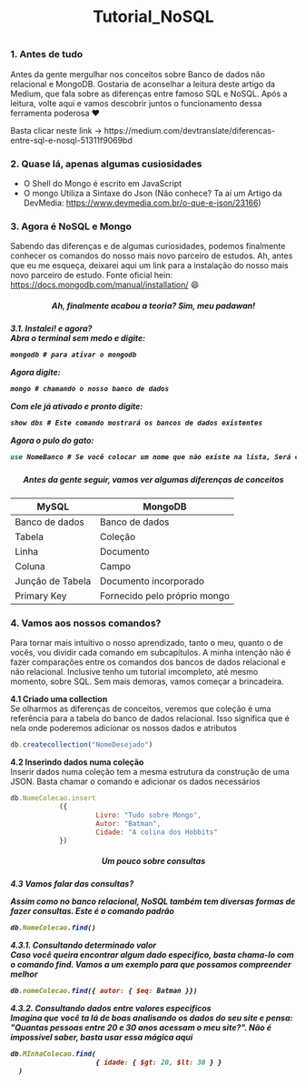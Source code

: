 <h1 align="center"> Tutorial_NoSQL <h1>

### 1. Antes de tudo
Antes da gente mergulhar nos conceitos sobre Banco de dados não relacional e MongoDB. Gostaria de aconselhar a leitura deste artigo da Medium, que fala sobre as diferenças entre famoso SQL e NoSQL. Após a leitura, volte aqui e vamos descobrir juntos o funcionamento dessa ferramenta poderosa :heart:
<p> Basta clicar neste link -> https://medium.com/devtranslate/diferencas-entre-sql-e-nosql-51311f9069bd </p>

### 2. Quase lá, apenas algumas cusiosidades

* O Shell do Mongo é escrito em JavaScript
* O mongo Utiliza a Sintaxe do Json (Não conhece? Ta aí um Artigo da DevMedia: https://www.devmedia.com.br/o-que-e-json/23166)

### 3. Agora é NoSQL e Mongo

Sabendo das diferenças e de algumas curiosidades, podemos finalmente conhecer os comandos do nosso mais novo parceiro de estudos. Ah, antes que eu me esqueça, deixarei aqui um link para a instalação do nosso mais novo parceiro de estudo. Fonte oficial hein: https://docs.mongodb.com/manual/installation/ :smile:

<h5 align="center">Ah, finalmente acabou a teoria? Sim, meu padawan! <h5>
  
**3.1. Instalei! e agora?**<br>
Abra o terminal sem medo e digite: 
```sql
mongodb # para ativar o mongodb
```
Agora digite: 
```sql
mongo # chamando o nosso banco de dados
```
Com ele já ativado e pronto digite: 
```sql
show dbs # Este comando mostrará os bancos de dados existentes
```
Agora o pulo do gato:
```sql
use NomeBanco # Se você colocar um nome que não existe na lista, Será criado pelo mongo automaticamente
```


<h5 align="center">Antes da gente seguir, vamos ver algumas diferenças de conceitos <h5>
  
  MySQL         | MongoDB
--------------  | ------
Banco de dados  | Banco de dados
Tabela          | Coleção
Linha           | Documento
Coluna          | Campo
Junção de Tabela| Documento incorporado
Primary Key     | Fornecido pelo próprio mongo

### 4. Vamos aos nossos comandos? 
Para tornar mais intuitivo o nosso aprendizado, tanto o meu, quanto o de vocês, vou dividir cada comando em subcapítulos. A minha intenção não é fazer comparações entre os comandos dos bancos de dados relacional e não relacional. Inclusive tenho um tutorial imcompleto, até mesmo momento, sobre SQL. Sem mais demoras, vamos começar a brincadeira. 

**4.1 Criado uma collection**<br>
Se olharmos as diferenças de conceitos, veremos que coleção é uma referência para a tabela do banco de dados relacional. Isso significa que é nela onde poderemos adicionar os nossos dados e atributos
```Javascript
db.createcollection("NomeDesejado")
```
**4.2 Inserindo dados numa coleção**<br>
Inserir dados numa coleção tem a mesma estrutura da construção de uma JSON. Basta chamar o comando e adicionar os dados necessários
```JavaScript
db.NomeColecao.insert
            ({
                     Livro: "Tudo sobre Mongo",
                     Autor: "Batman",
                     Cidade: "A colina dos Hobbits"
            })
```

<h5 align="center">Um pouco sobre consultas <h5>
  
**4.3 Vamos falar das consultas?**<br>

Assim como no banco relacional, NoSQL também tem diversas formas de fazer consultas. Este é o comando padrão
```JavaScript
db.NomeColecao.find()
```

**4.3.1. Consultando determinado valor**<br>
Caso você queira encontrar algum dado especifico, basta chama-lo com o comando find. Vamos a um exemplo para que possamos compreender melhor
```JavaScript
db.nomeColecao.find({ autor: { $eq: Batman }})
```

**4.3.2. Consultando dados entre valores especificos**<br>
Imagina que você ta lá de boas analisando os dados do seu site e pensa: "Quantas pessoas entre 20 e 30 anos acessam o meu site?". Não é impossível saber, basta usar essa mágica aqui 

```JavaScript
db.MInhaColecao.find(
                     { idade: { $gt: 20, $lt: 30 } }
  )
